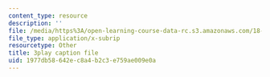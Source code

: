```yaml
---
content_type: resource
description: ''
file: /media/https%3A/open-learning-course-data-rc.s3.amazonaws.com/18-01sc-single-variable-calculus-fall-2010/1977db58642ec8a4b2c3e759ae009e0a_XRkgBWbWvg4.srt
file_type: application/x-subrip
resourcetype: Other
title: 3play caption file
uid: 1977db58-642e-c8a4-b2c3-e759ae009e0a
---
```

